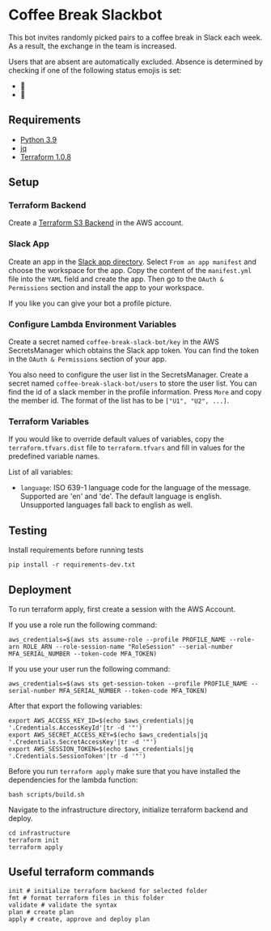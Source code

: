 # Coffee Break Slackbot

This bot invites randomly picked pairs to a coffee break in Slack each week.
As a result, the exchange in the team is increased.

Users that are absent are automatically excluded. Absence is determined by checking if one of the following status emojis is set:
- 🌴
- 🤒

## Requirements
- [Python 3.9](https://www.python.org/)
- [jq](https://stedolan.github.io/jq/manual/)
- [Terraform 1.0.8](https://www.terraform.io/)

## Setup

### Terraform Backend
Create a [Terraform S3 Backend](https://www.terraform.io/language/settings/backends/s3) in the AWS account.

### Slack App
Create an app in the [Slack app directory](https://api.slack.com/apps?new_app=1).
Select `From an app manifest` and choose the workspace for the app.
Copy the content of the `manifest.yml` file into the `YAML` field and create the app.
Then go to the  `OAuth & Permissions` section and install the app to your workspace.

If you like you can give your bot a profile picture.

### Configure Lambda Environment Variables
Create a secret named `coffee-break-slack-bot/key` in the AWS SecretsManager which obtains the Slack app token.
You can find the token in the `OAuth & Permissions` section of your app.

You also need to configure the user list in the SecretsManager. 
Create a secret named `coffee-break-slack-bot/users` to store the user list.
You can find the id of a slack member in the profile information. Press `More` and copy the member id.
The format of the list has to be `["U1", "U2", ...]`.

### Terraform Variables
If you would like to override default values of variables, copy the `terraform.tfvars.dist` file to `terraform.tfvars` and fill in values for the predefined variable names.
	
List of all variables:
- `language`: ISO 639-1 language code for the language of the message. Supported are 'en' and 'de'. The default language is english. Unsupported languages fall back to english as well.

## Testing
Install requirements before running tests
```shell
pip install -r requirements-dev.txt
```

## Deployment
To run terraform apply, first create a session with the AWS Account.

If you use a role run the following command:
```shell
aws_credentials=$(aws sts assume-role --profile PROFILE_NAME --role-arn ROLE_ARN --role-session-name "RoleSession" --serial-number MFA_SERIAL_NUMBER --token-code MFA_TOKEN)
```

If you use your user run the following command:
```shell
aws_credentials=$(aws sts get-session-token --profile PROFILE_NAME --serial-number MFA_SERIAL_NUMBER --token-code MFA_TOKEN)
```

After that export the following variables:
```shell
export AWS_ACCESS_KEY_ID=$(echo $aws_credentials|jq '.Credentials.AccessKeyId'|tr -d '"')
export AWS_SECRET_ACCESS_KEY=$(echo $aws_credentials|jq '.Credentials.SecretAccessKey'|tr -d '"')
export AWS_SESSION_TOKEN=$(echo $aws_credentials|jq '.Credentials.SessionToken'|tr -d '"')
```

Before you run `terraform apply` make sure that you have installed the dependencies for the lambda function:
```shell
bash scripts/build.sh
```

Navigate to the infrastructure directory, initialize terraform backend and deploy.
```shell
cd infrastructure
terraform init
terraform apply
```

## Useful terraform commands
```shell
init # initialize terraform backend for selected folder
fmt # format terraform files in this folder
validate # validate the syntax
plan # create plan
apply # create, approve and deploy plan
```
